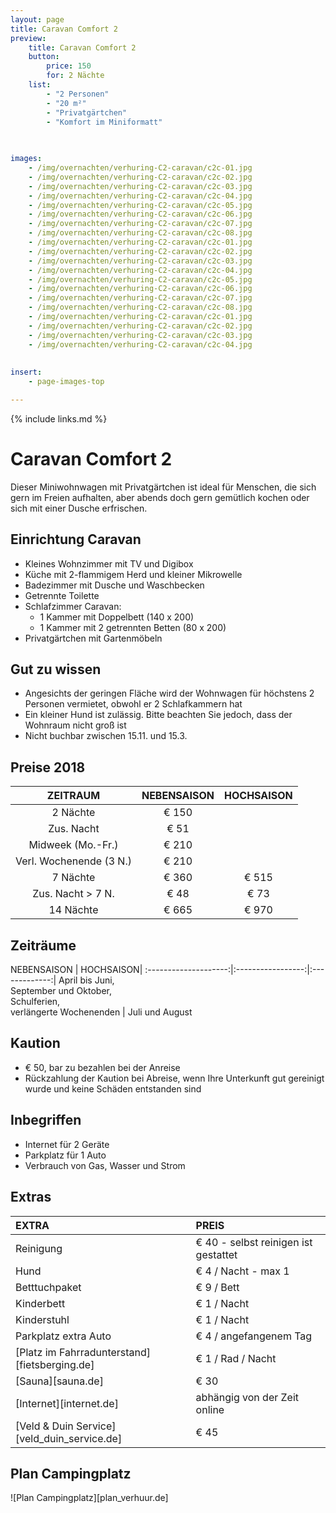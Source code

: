 ```yaml
---
layout: page
title: Caravan Comfort 2 
preview: 
    title: Caravan Comfort 2
    button:
        price: 150
        for: 2 Nächte
    list:
        - "2 Personen"
        - "20 m²"
        - "Privatgärtchen"
        - "Komfort im Miniformatt"
        
   

images:
    - /img/overnachten/verhuring-C2-caravan/c2c-01.jpg
    - /img/overnachten/verhuring-C2-caravan/c2c-02.jpg
    - /img/overnachten/verhuring-C2-caravan/c2c-03.jpg
    - /img/overnachten/verhuring-C2-caravan/c2c-04.jpg
    - /img/overnachten/verhuring-C2-caravan/c2c-05.jpg
    - /img/overnachten/verhuring-C2-caravan/c2c-06.jpg
    - /img/overnachten/verhuring-C2-caravan/c2c-07.jpg
    - /img/overnachten/verhuring-C2-caravan/c2c-08.jpg
    - /img/overnachten/verhuring-C2-caravan/c2c-01.jpg
    - /img/overnachten/verhuring-C2-caravan/c2c-02.jpg
    - /img/overnachten/verhuring-C2-caravan/c2c-03.jpg
    - /img/overnachten/verhuring-C2-caravan/c2c-04.jpg
    - /img/overnachten/verhuring-C2-caravan/c2c-05.jpg
    - /img/overnachten/verhuring-C2-caravan/c2c-06.jpg
    - /img/overnachten/verhuring-C2-caravan/c2c-07.jpg
    - /img/overnachten/verhuring-C2-caravan/c2c-08.jpg
    - /img/overnachten/verhuring-C2-caravan/c2c-01.jpg
    - /img/overnachten/verhuring-C2-caravan/c2c-02.jpg
    - /img/overnachten/verhuring-C2-caravan/c2c-03.jpg
    - /img/overnachten/verhuring-C2-caravan/c2c-04.jpg
    
    
insert:
    - page-images-top

---
```


{% include links.md %}

# Caravan Comfort 2 

Dieser Miniwohnwagen mit Privatgärtchen ist ideal für Menschen, die sich gern im Freien aufhalten, aber abends doch gern gemütlich kochen oder sich mit einer Dusche erfrischen.

## Einrichtung Caravan

- Kleines Wohnzimmer mit TV und Digibox
- Küche mit 2-flammigem Herd und kleiner Mikrowelle
- Badezimmer mit Dusche und Waschbecken 
- Getrennte Toilette
- Schlafzimmer Caravan:
    - 1 Kammer mit Doppelbett (140 x 200)
    - 1 Kammer mit 2 getrennten Betten (80 x 200)
- Privatgärtchen mit Gartenmöbeln
    
## Gut zu wissen

- Angesichts der geringen Fläche wird der Wohnwagen für höchstens 2 Personen vermietet, obwohl er 2 Schlafkammern hat
- Ein kleiner Hund ist zulässig. Bitte beachten Sie jedoch, dass der Wohnraum nicht groß ist
- Nicht buchbar zwischen 15.11. und 15.3.

## Preise 2018

ZEITRAUM               |NEBENSAISON   | HOCHSAISON   |
:---------------------:|:------------:|:------------:|
2 Nächte              |€ 150         |              |    
Zus. Nacht            |€ 51        |              |
Midweek (Mo.-Fr.)      |€ 210        |              |
Verl. Wochenende (3 N.) |€ 210        |              |
7 Nächte              |€ 360        |€ 515         | 
Zus. Nacht > 7 N.       |€ 48          |€ 73         | 
14 Nächte             |€ 665        |€ 970         | 

## Zeiträume

NEBENSAISON      |    HOCHSAISON|
:--------------------:|:-----------------:|:-------------:|
 April bis Juni, <br>September und Oktober, <br>Schulferien, <br>verlängerte Wochenenden  | Juli und August

## Kaution

- € 50, bar zu bezahlen bei der Anreise
- Rückzahlung der Kaution bei Abreise, wenn Ihre Unterkunft gut gereinigt wurde und keine Schäden entstanden sind

## Inbegriffen
- Internet für 2 Geräte
- Parkplatz für 1 Auto
- Verbrauch von Gas, Wasser und Strom 


## Extras

EXTRA               | PREIS 
:-------------------|:-----------|
Reinigung          | € 40 - selbst reinigen ist gestattet
Hund                | € 4 / Nacht - max 1
Betttuchpaket         | € 9 / Bett
Kinderbett           | € 1 / Nacht
Kinderstuhl         | € 1 / Nacht
Parkplatz extra Auto  | € 4 / angefangenem Tag
[Platz im Fahrradunterstand][fietsberging.de]| € 1 / Rad / Nacht
[Sauna][sauna.de]   | € 30
[Internet][internet.de]| abhängig von der Zeit online
[Veld & Duin Service][veld_duin_service.de]| € 45


## Plan Campingplatz

![Plan Campingplatz][plan_verhuur.de]